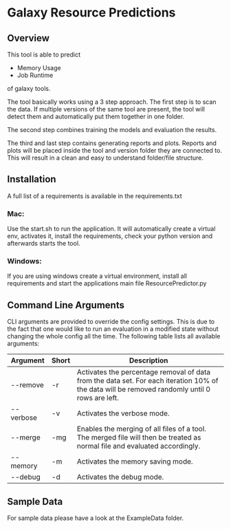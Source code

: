 # Galaxy Resource Predictions


## Overview

This tool is able to predict

- Memory Usage
- Job Runtime

of galaxy tools.

The tool basically works using a 3 step approach.
The first step is to scan the data. If multiple versions of the same tool are present,
the tool will detect them and automatically put them together in one folder.

The second step combines training the models and evaluation the results.

The third and last step contains generating reports and plots. Reports and plots will be 
placed inside the tool and version folder they are connected to. 
This will result in a clean and easy to understand folder/file structure.

## Installation

A full list of a requirements is available in the requirements.txt

### Mac:

Use the start.sh to run the application. It will automatically create a virtual env,
activates it, install the requirements, check your python version and afterwards starts the tool.


### Windows:
If you are using windows create a virtual environment, install all requirements and start the 
applications main file ResourcePredictor.py





## Command Line Arguments

CLI arguments are provided to override the config settings. 
This is due to the fact that one would like to run an evaluation in a modified state
without changing the whole config all the time.
The following table lists all available arguments:

|   Argument	|  Short 	|  Description 	|
|---	|---	|---	|
|  --remove 	|   -r	|   Activates the percentage removal of data from the data set. For each iteration 10% of the data will be removed randomly until 0 rows are left.	|
|  --verbose  	|   -v	|   Activates the verbose mode.	|
|  --merge 	|   -mg	|   Enables the merging of all files of a tool. The merged file will then be treated as normal file and evaluated accordingly.	|
|  --memory 	|   -m	|   Activates the memory saving mode.	|
|  --debug 	|   -d	|   Activates the debug mode.	|


## Sample Data

For sample data please have a look at the ExampleData folder.

